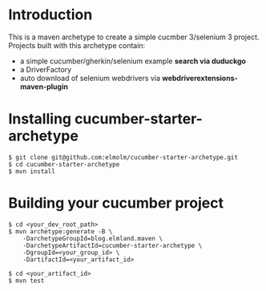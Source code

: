 # Introduction
This is a maven archetype to create a simple cucmber 3/selenium 3 project. Projects built with this archetype contain:

* a simple cucumber/gherkin/selenium example **search via duduckgo**
* a DriverFactory
* auto download of selenium webdrivers via **webdriverextensions-maven-plugin**

 
# Installing cucumber-starter-archetype

```
$ git clone git@github.com:elmolm/cucumber-starter-archetype.git
$ cd cucumber-starter-archetype
$ mvn install
```

# Building your cucumber project
```
$ cd <your_dev_root_path>
$ mvn archetype:generate -B \
	-DarchetypeGroupId=blog.elmland.maven \
	-DarchetypeArtifactId=cucumber-starter-archetype \
	-DgroupId=<your_group_id> \
	-DartifactId=<your_artifact_id>
	
$ cd <your_artifact_id>
$ mvn test
```